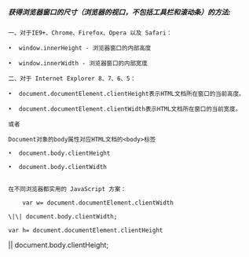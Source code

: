 ##### 获得浏览器窗口的尺寸（浏览器的视口，不包括工具栏和滚动条）的方法:

```
一、对于IE9+、Chrome、Firefox、Opera 以及 Safari：

•  window.innerHeight - 浏览器窗口的内部高度

•  window.innerWidth - 浏览器窗口的内部宽度

二、对于 Internet Explorer 8、7、6、5：

•  document.documentElement.clientHeight表示HTML文档所在窗口的当前高度。

•  document.documentElement.clientWidth表示HTML文档所在窗口的当前宽度。

或者

Document对象的body属性对应HTML文档的<body>标签

•  document.body.clientHeight

•  document.body.clientWidth


在不同浏览器都实用的 JavaScript 方案：

    var w= document.documentElement.clientWidth

\|\| document.body.clientWidth;

```
    var h= document.documentElement.clientHeight

\|\| document.body.clientHeight;

